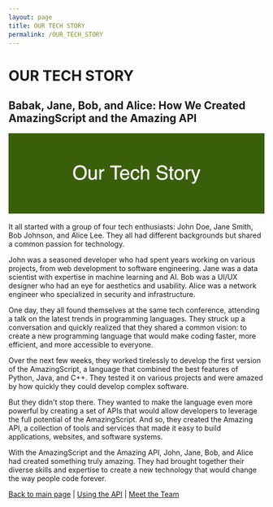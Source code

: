 ```yaml
---
layout: page
title: OUR TECH STORY
permalink: /OUR_TECH_STORY
---
```

# OUR TECH STORY

## Babak, Jane, Bob, and Alice: How We Created AmazingScript and the Amazing API

![our-tech-story](images/1600x500_ffffff_3A5F0B_our-tech-story.png)

It all started with a group of four tech enthusiasts: John Doe, Jane Smith, Bob Johnson, and Alice Lee. They all had different backgrounds but shared a common passion for technology.

John was a seasoned developer who had spent years working on various projects, from web development to software engineering. Jane was a data scientist with expertise in machine learning and AI. Bob was a UI/UX designer who had an eye for aesthetics and usability. Alice was a network engineer who specialized in security and infrastructure.

One day, they all found themselves at the same tech conference, attending a talk on the latest trends in programming languages. They struck up a conversation and quickly realized that they shared a common vision: to create a new programming language that would make coding faster, more efficient, and more accessible to everyone.

Over the next few weeks, they worked tirelessly to develop the first version of the AmazingScript, a language that combined the best features of Python, Java, and C++. They tested it on various projects and were amazed by how quickly they could develop complex software.

But they didn't stop there. They wanted to make the language even more powerful by creating a set of APIs that would allow developers to leverage the full potential of the AmazingScript. And so, they created the Amazing API, a collection of tools and services that made it easy to build applications, websites, and software systems.

With the AmazingScript and the Amazing API, John, Jane, Bob, and Alice had created something truly amazing. They had brought together their diverse skills and expertise to create a new technology that would change the way people code forever.

[Back to main page](INDEX.md) | [Using the API](USING_THE_API.md) | [Meet the Team](MEET_THE_TEAM.md)
